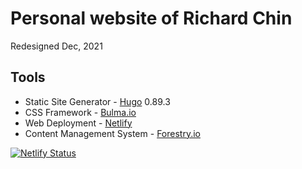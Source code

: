 # Personal website of Richard Chin

Redesigned Dec, 2021

## Tools
- Static Site Generator - [Hugo](https://www.gohugo.io) 0.89.3
- CSS Framework - [Bulma.io](https://www.bulma.io)
- Web Deployment - [Netlify](https://www.netlify.com/)
- Content Management System - [Forestry.io](https://www.forestry.io)

[![Netlify Status](https://api.netlify.com/api/v1/badges/1555cf2c-5466-4af2-9496-f405ba2e4f4c/deploy-status)](https://app.netlify.com/sites/richard-chin/deploys)